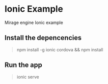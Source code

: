 # Ionic Example

Mirage engine Ionic example

## Install the depencencies
    
> npm install -g ionic cordova && npm install

## Run the app

> ionic serve



  